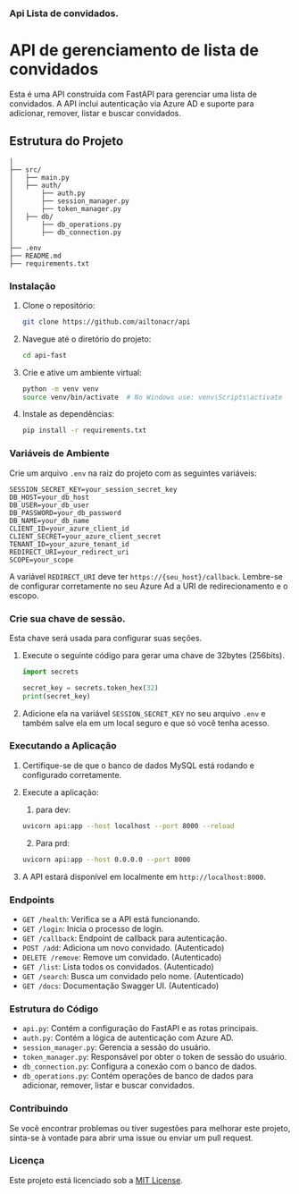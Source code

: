 ### Api Lista de convidados.


# API de gerenciamento de lista de convidados

Esta é uma API construída com FastAPI para gerenciar uma lista de convidados. A API inclui autenticação via Azure AD e suporte para adicionar, remover, listar e buscar convidados.

## Estrutura do Projeto


```project/
│
├── src/
│   ├── main.py
│   ├── auth/
│       ├── auth.py
│       ├── session_manager.py
│       ├── token_manager.py
│   ├── db/
│       ├── db_operations.py
│       ├── db_connection.py
│
├── .env
├── README.md
├── requirements.txt
```

### Instalação

1. Clone o repositório:

    ```sh
    git clone https://github.com/ailtonacr/api
    ```

2. Navegue até o diretório do projeto:

    ```sh
    cd api-fast
    ```

3. Crie e ative um ambiente virtual:

    ```sh
    python -m venv venv
    source venv/bin/activate  # No Windows use: venv\Scripts\activate
    ```

4. Instale as dependências:

    ```sh
    pip install -r requirements.txt
    ```

### Variáveis de Ambiente

Crie um arquivo `.env` na raiz do projeto com as seguintes variáveis:

```
SESSION_SECRET_KEY=your_session_secret_key
DB_HOST=your_db_host
DB_USER=your_db_user
DB_PASSWORD=your_db_password
DB_NAME=your_db_name
CLIENT_ID=your_azure_client_id
CLIENT_SECRET=your_azure_client_secret
TENANT_ID=your_azure_tenant_id
REDIRECT_URI=your_redirect_uri
SCOPE=your_scope
```
A variável `REDIRECT_URI` deve ter `https://{seu_host}/callback`. 
Lembre-se de configurar corretamente no seu Azure Ad a URI de redirecionamento e o escopo.

### Crie sua chave de sessão.

Esta chave será usada para configurar suas seções.

1. Execute o seguinte código para gerar uma chave de 32bytes (256bits).
    ```python
    import secrets
    
    secret_key = secrets.token_hex(32)
    print(secret_key)
    ```
2. Adicione ela na variável `SESSION_SECRET_KEY` no seu arquivo `.env` e também salve ela em um local seguro e que só você tenha acesso.

### Executando a Aplicação

1. Certifique-se de que o banco de dados MySQL está rodando e configurado corretamente.

2. Execute a aplicação:
   1. para dev:

    ```sh
    uvicorn api:app --host localhost --port 8000 --reload
    ```
   2. Para prd:
    ```sh
    uvicorn api:app --host 0.0.0.0 --port 8000
   ```

3. A API estará disponível em localmente em `http://localhost:8000`.

### Endpoints

- `GET /health`: Verifica se a API está funcionando.
- `GET /login`: Inicia o processo de login.
- `GET /callback`: Endpoint de callback para autenticação.
- `POST /add`: Adiciona um novo convidado. (Autenticado)
- `DELETE /remove`: Remove um convidado. (Autenticado)
- `GET /list`: Lista todos os convidados. (Autenticado)
- `GET /search`: Busca um convidado pelo nome. (Autenticado)
- `GET /docs`: Documentação Swagger UI. (Autenticado)

### Estrutura do Código

- `api.py`: Contém a configuração do FastAPI e as rotas principais.
- `auth.py`: Contém a lógica de autenticação com Azure AD.
- `session_manager.py`: Gerencia a sessão do usuário.
- `token_manager.py`: Responsável por obter o token de sessão do usuário.
- `db_connection.py`: Configura a conexão com o banco de dados.
- `db_operations.py`: Contém operações de banco de dados para adicionar, remover, listar e buscar convidados.

### Contribuindo

Se você encontrar problemas ou tiver sugestões para melhorar este projeto, sinta-se à vontade para abrir uma issue ou enviar um pull request.

### Licença

Este projeto está licenciado sob a [MIT License](LICENSE).
